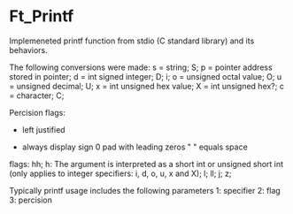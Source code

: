 # Ft_Printf
Implemeneted printf function from stdio (C standard library) and its behaviors.

The following conversions were made:
s = string;
S;
p = pointer address stored in pointer;
d = int signed integer;
D;
i;
o = unsigned octal value;
O;
u = unsigned decimal;
U;
x = int unsigned hex value;
X = int unsigned hex?;
c = character;
C;

Percision flags:
- left justified 
+ always display sign
0 pad with leading zeros
" " equals space

flags:
hh;
h: The argument is interpreted as a short int or unsigned short int (only applies to integer specifiers: i, d, o, u, x and X);
l;
ll;
j;
z;

Typically printf usage includes the following parameters 1: specifier 2: flag 3: percision 
